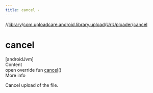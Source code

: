 ```yaml
---
title: cancel -
---
```

//[library](../../index.md)/[com.uploadcare.android.library.upload](../index.md)/[UrlUploader](index.md)/[cancel](cancel.md)



# cancel  
[androidJvm]  
Content  
open override fun [cancel](cancel.md)()  
More info  


Cancel upload of the file.

  



